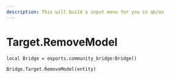 ```yaml
---
description: This will build a input menu for you in qb/ox
---
```


# Target.RemoveModel

```
local Bridge = exports.community_bridge:Bridge()

Bridge.Target.RemoveModel(entity)

```
